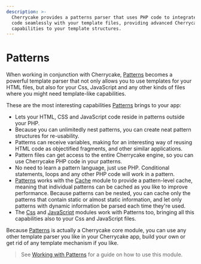 ```yaml
---
description: >-
  Cherrycake provides a patterns parser that uses PHP code to integrate your
  code seamlessly with your template files, providing advanced Cherrycake
  capabilities to your template structures.
---
```


# Patterns

When working in conjunction with Cherrycake, [Patterns](../reference/core-modules/patterns/) becomes a powerful template parser that not only allows you to use templates for your HTML files, but also for your Css, JavaScript and any other kinds of files where you might need template-like capabilities.

These are the most interesting capabilities [Patterns](../reference/core-modules/patterns/) brings to your app:

* Lets your HTML, CSS and JavaScript code reside in patterns outside your PHP.
* Because you can unlimitedly nest patterns, you can create neat pattern structures for re-usability.
* Patterns can receive variables, making for an interesting way of reusing HTML code as objectified fragments, and other similar applications.
* Pattern files can get access to the entire Cherrycake engine, so you can use Cherrycake PHP code in your patterns.
* No need to learn a pattern language, just use PHP. Conditional statements, loops and any other PHP code will work in a pattern.
* [Patterns](patterns.md) works with the [Cache](../reference/core-modules/cache/) module to provide a pattern-level cache, meaning that individual patterns can be cached as you like to improve performance. Because patterns can be nested, you can cache only the patterns that contain static or almost static information, and let only patterns with dynamic information be parsed each time they're used.
* The [Css](../reference/core-modules/css.md) and [JavaScript](../reference/core-modules/javascript.md) modules work with Patterns too, bringing all this capabilities also to your Css and JavaScript files.

Because [Patterns](../reference/core-modules/patterns/) is actually a Cherrycake core module, you can use any other template parser you like in your Cherrycake app, build your own or get rid of any template mechanism if you like.

> See [Working with Patterns](../guide/working-with-patterns.md) for a guide on how to use this module.

